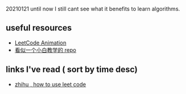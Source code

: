 20210121 until now I still cant see what it benefits to learn algorithms.

## useful resources

- [LeetCode Animation](https://github.com/MisterBooo/LeetCodeAnimation)
- [看似一个小白教学的 repo](https://github.com/azl397985856/leetcode)

## links I've read ( sort by time desc)

- [zhihu , how to use leet code ](https://www.zhihu.com/question/26580300/answer/701280763)
